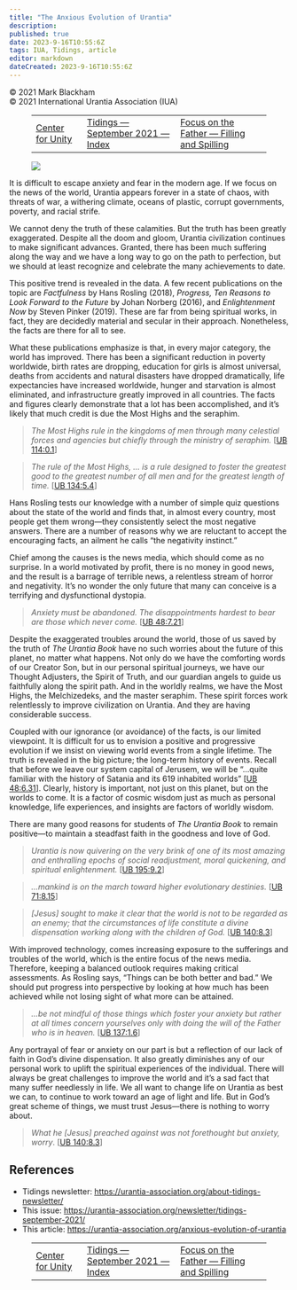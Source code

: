 ```yaml
---
title: "The Anxious Evolution of Urantia"
description: 
published: true
date: 2023-9-16T10:55:6Z
tags: IUA, Tidings, article
editor: markdown
dateCreated: 2023-9-16T10:55:6Z
---
```


<p class="v-card v-sheet theme--light gray lighten-3 px-2">© 2021 Mark Blackham<br>© 2021 International Urantia Association (IUA)</p>
<figure class="table chapter-navigator">
  <table>
    <tbody>
      <tr>
        <td>
        <a href="/en/article/Gabriel_Rymberg/center_for_unity">
          <span class="mdi mdi-arrow-left-drop-circle"></span><span class="pl-2">Center for Unity</span>
        </a>
        </td>
        <td>
        <a href="/en/index/articles_iua_tidings#tidings-september-2021">
          <span class="mdi mdi-book-open-variant"></span><span class="pl-2">Tidings — September 2021 — Index</span>
        </a>
        </td>
        <td>
        <a href="/en/article/James_Woodward/focus_on_father_filling">
          <span class="pr-2">Focus on the Father — Filling and Spilling</span><span class="mdi mdi-arrow-right-drop-circle"></span>
        </a>
        </td>
      </tr>
    </tbody>
  </table>
</figure>


<figure id="Figure_1" class="image urantiapedia image-style-align-left">
<img src="/image/article/IUA_Tidings/M-Blackham-2021C-150x150.jpg">
</figure>

It is difficult to escape anxiety and fear in the modern age. If we focus on the news of the world, Urantia appears forever in a state of chaos, with threats of war, a withering climate, oceans of plastic, corrupt governments, poverty, and racial strife.

We cannot deny the truth of these calamities. But the truth has been greatly exaggerated. Despite all the doom and gloom, Urantia civilization continues to make significant advances. Granted, there has been much suffering along the way and we have a long way to go on the path to perfection, but we should at least recognize and celebrate the many achievements to date.

This positive trend is revealed in the data. A few recent publications on the topic are _Factfulness_ by Hans Rosling (2018), _Progress, Ten Reasons to Look Forward to the Future_ by Johan Norberg (2016), and _Enlightenment Now_ by Steven Pinker (2019). These are far from being spiritual works, in fact, they are decidedly material and secular in their approach. Nonetheless, the facts are there for all to see.

What these publications emphasize is that, in every major category, the world has improved. There has been a significant reduction in poverty worldwide, birth rates are dropping, education for girls is almost universal, deaths from accidents and natural disasters have dropped dramatically, life expectancies have increased worldwide, hunger and starvation is almost eliminated, and infrastructure greatly improved in all countries. The facts and figures clearly demonstrate that a lot has been accomplished, and it’s likely that much credit is due the Most Highs and the seraphim.
<br style="clear:both;"/>

> _The Most Highs rule in the kingdoms of men through many celestial forces and agencies but chiefly through the ministry of seraphim._ <a id="a49_136"></a>[[UB 114:0.1](/en/The_Urantia_Book/114#p0_1)]

> _The rule of the Most Highs, … is a rule designed to foster the greatest good to the greatest number of all men and for the greatest length of time._ <a id="a51_152"></a>[[UB 134:5.4](/en/The_Urantia_Book/134#p5_4)]

Hans Rosling tests our knowledge with a number of simple quiz questions about the state of the world and finds that, in almost every country, most people get them wrong—they consistently select the most negative answers. There are a number of reasons why we are reluctant to accept the encouraging facts, an ailment he calls “the negativity instinct.”

Chief among the causes is the news media, which should come as no surprise. In a world motivated by profit, there is no money in good news, and the result is a barrage of terrible news, a relentless stream of horror and negativity. It’s no wonder the only future that many can conceive is a terrifying and dysfunctional dystopia.

> _Anxiety must be abandoned. The disappointments hardest to bear are those which never come._ <a id="a57_95"></a>[[UB 48:7.21](/en/The_Urantia_Book/48#p7_21)]

Despite the exaggerated troubles around the world, those of us saved by the truth of _The Urantia Book_ have no such worries about the future of this planet, no matter what happens. Not only do we have the comforting words of our Creator Son, but in our personal spiritual journeys, we have our Thought Adjusters, the Spirit of Truth, and our guardian angels to guide us faithfully along the spirit path. And in the worldly realms, we have the Most Highs, the Melchizedeks, and the master seraphim. These spirit forces work relentlessly to improve civilization on Urantia. And they are having considerable success.

Coupled with our ignorance (or avoidance) of the facts, is our limited viewpoint. It is difficult for us to envision a positive and progressive evolution if we insist on viewing world events from a single lifetime. The truth is revealed in the big picture; the long-term history of events. Recall that before we leave our system capital of Jerusem, we will be “…quite familiar with the history of Satania and its 619 inhabited worlds” <a id="a61_435"></a>[[UB 48:6.31](/en/The_Urantia_Book/48#p6_31)]. Clearly, history is important, not just on this planet, but on the worlds to come. It is a factor of cosmic wisdom just as much as personal knowledge, life experiences, and insights are factors of worldly wisdom.

There are many good reasons for students of _The Urantia Book_ to remain positive—to maintain a steadfast faith in the goodness and love of God.

> _Urantia is now quivering on the very brink of one of its most amazing and enthralling epochs of social readjustment, moral quickening, and spiritual enlightenment._ <a id="a65_168"></a>[[UB 195:9.2](/en/The_Urantia_Book/195#p9_2)]

> _…mankind is on the march toward higher evolutionary destinies._ <a id="a67_67"></a>[[UB 71:8.15](/en/The_Urantia_Book/71#p8_15)]

> _[Jesus] sought to make it clear that the world is not to be regarded as an enemy; that the circumstances of life constitute a divine dispensation working along with the children of God._ <a id="a69_190"></a>[[UB 140:8.3](/en/The_Urantia_Book/140#p8_3)]

With improved technology, comes increasing exposure to the sufferings and troubles of the world, which is the entire focus of the news media. Therefore, keeping a balanced outlook requires making critical assessments. As Rosling says, “Things can be both better and bad.” We should put progress into perspective by looking at how much has been achieved while not losing sight of what more can be attained.

> _…be not mindful of those things which foster your anxiety but rather at all times concern yourselves only with doing the will of the Father who is in heaven._ <a id="a73_162"></a>[[UB 137:1.6](/en/The_Urantia_Book/137#p1_6)]

Any portrayal of fear or anxiety on our part is but a reflection of our lack of faith in God’s divine dispensation. It also greatly diminishes any of our personal work to uplift the spiritual experiences of the individual. There will always be great challenges to improve the world and it’s a sad fact that many suffer needlessly in life. We all want to change life on Urantia as best we can, to continue to work toward an age of light and life. But in God’s great scheme of things, we must trust Jesus—there is nothing to worry about.

> _What he [Jesus] preached against was not forethought but anxiety, worry_. <a id="a77_77"></a>[[UB 140:8.3](/en/The_Urantia_Book/140#p8_3)]

## References

- Tidings newsletter: https://urantia-association.org/about-tidings-newsletter/
- This issue: https://urantia-association.org/newsletter/tidings-september-2021/
- This article: https://urantia-association.org/anxious-evolution-of-urantia

<figure class="table chapter-navigator">
  <table>
    <tbody>
      <tr>
        <td>
        <a href="/en/article/Gabriel_Rymberg/center_for_unity">
          <span class="mdi mdi-arrow-left-drop-circle"></span><span class="pl-2">Center for Unity</span>
        </a>
        </td>
        <td>
        <a href="/en/index/articles_iua_tidings#tidings-september-2021">
          <span class="mdi mdi-book-open-variant"></span><span class="pl-2">Tidings — September 2021 — Index</span>
        </a>
        </td>
        <td>
        <a href="/en/article/James_Woodward/focus_on_father_filling">
          <span class="pr-2">Focus on the Father — Filling and Spilling</span><span class="mdi mdi-arrow-right-drop-circle"></span>
        </a>
        </td>
      </tr>
    </tbody>
  </table>
</figure>
